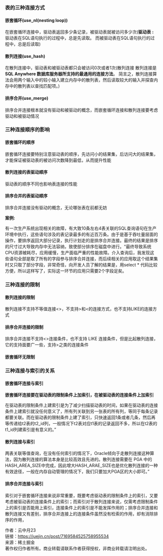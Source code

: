 ### 表的三种连接方式

#### 嵌套循环(use_nl(nesting loop))

在嵌套循环连接中，驱动表返回多少条记录，被驱动表就被访问多少次(**驱动表** **:** 驱动表在SQL语句执行的过程中，总是先读取。 而被驱动表在SQL语句执行的过程中，总是后读取)

#### 散列连接(use_hash)

在散列连接中，驱动表和被驱动表都只会被访问0次或者1次(散列连接 散列连接是**SQL Anywhere 数据库服务器所支持的最通用的连接方法**。 简言之，散列连接算法会用两个输入中的较小输入建立内存中的散列表，然后读取较大的输入并探查内存中的散列表以查找匹配项。)

#### 排序合并(use_merge)

排序合并连接根本就没有驱动和被驱动的概念，而嵌套循环连接和散列连接要考虑驱动和被驱动情况

### 三种连接顺序的影响

#### 嵌套循环的顺序

嵌套循环连接要特别注意驱动表的顺序，先访问小的结果集，后访问大的结果集，才能保证被驱动表的被访问次数降到最低，从而提升性能

#### 散列连接的表驱动顺序

驱动表的顺序不同也影响表连接的性能

#### 排序合并的表驱动顺序

排序合并连接没有驱动的概念，无论哪张表在前都无妨

**案例:**

有一次生产系统出现相关的故障，有大致10条左右4表关联的SQL查询语句在生产环境中执行，这些语句涉及的表记录最多的有近百万条。由于是基于吞吐量层面的操作，要排序返回大部分记录，执行计划走的是排序合并连接。最终的结果是排序的尺寸过大导致内存中无法容纳，致使部分排序在磁盘中进行。“最终导致系统CPU资源被耗尽，应用缓慢，生产面临严重的性能故障。介入查询后，我发现这些语句全部是取了所有的字段参与排序合并连接，而后续相关的应用取这个结果集时又只取了部分字段，非常奇怪，向开发人员了解的结果是，用select * 代码比较方便，所以这样写了，实际这一环节的应用只需要2个字段足矣。

### 三种连接的限制

#### 散列连接的限制

散列连接不支持不等值连接<>，不支持>和<的连接方式，也不支持LIKE的连接方式

#### 排序合并连接的限制

排序合并连接不支持<>连接条件，也不支持 LIKE 连接条件，但是比起散列连接，它的支持面要广一些，支持>之类的连接条件

#### 嵌套循环无限制

### 三种连接与索引的关系

#### 嵌套循环连接与索引

**嵌套循环连接要在驱动表的限制条件上加索引，在被驱动表的连接条件上加索引**

在驱动表的限制条件上建索引是为了减少扫描驱动表的时间，如果在驱动表的连接条件上建索引就没任何意义了，所有列关联到另一张表的所有列，等同于每条记录都要关联。而在驱动表的限制条件上建了索引，只快速返回1条或者几条，然后再等传递给t2表的t2_id列，一般情况下t2表对应t1表的记录返回不多，所以在t2表的t1_id列建索引是有意义的。”

#### 散列连接与索引

两表关联等值查询，在没有任何索引的情况下，Oracle倾向于走散列连接这种算法，因为散列连接的算法本身是比较高效且先进的。散列连接需要在 PGA 中的 HASH_AREA_SIZE中完成，因此增大HASH_ARAE_SIZE也是优化散列连接的一种有效途径，一般在内存自动管理的情况下，我们只要加大PGA区的大小即可。”

#### 排序合并连接与索引

索引对于嵌套循环连接来说非常重要，既要考虑驱动表的限制条件上的索引，又要考虑被驱动表的连接条件上的索引；而索引对于散列连接来说，仅需考虑限制条件上的索引是否能用上索引，连接条件上的索引是不能发挥作用的；排序合并连接和散列连接又有差别，排序合并连接上的连接条件虽然没有检索的作用，却有消除排序的作用，

  

作者：云中月23  
链接：https://juejin.cn/post/7169584525758955534  
来源：稀土掘金  
著作权归作者所有。商业转载请联系作者获得授权，非商业转载请注明出处。
